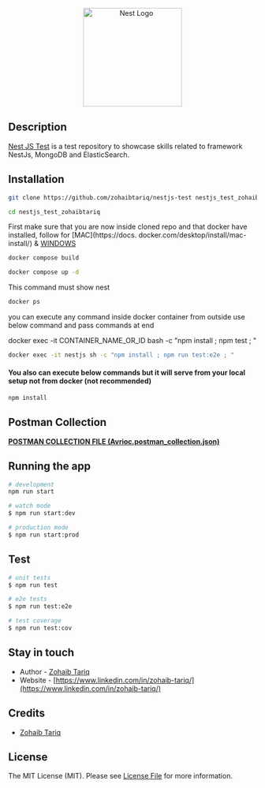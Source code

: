 <p align="center">
  <a href="http://nestjs.com/" target="blank"><img src="https://nestjs.com/img/logo-small.svg" width="200" alt="Nest Logo" /></a>
</p>

## Description

[Nest JS Test](https://github.com/zohaibtariq/nestjs-test) is a test repository to showcase skills related to
framework NestJs, MongoDB and ElasticSearch.

## Installation

```bash
git clone https://github.com/zohaibtariq/nestjs-test nestjs_test_zohaibtariq
```

```bash
cd nestjs_test_zohaibtariq
```
First make sure that you are now inside cloned repo and that docker have installed, follow for [MAC](https://docs.
docker.com/desktop/install/mac-install/) & [WINDOWS](https://docs.docker.com/desktop/install/windows-install/)

```bash
docker compose build
```

```bash
docker compose up -d
```

This command must show nest
```bash
docker ps
```

you can execute any command inside docker container from outside use below command and pass commands at end

docker exec -it CONTAINER_NAME_OR_ID bash -c "npm install ; npm test ; "

```bash
docker exec -it nestjs sh -c "npm install ; npm run test:e2e ; "
```

#### You also can execute below commands but it will serve from your local setup not from docker (not recommended)

```bash
npm install
```


## Postman Collection


****[POSTMAN COLLECTION FILE (Avrioc.postman_collection.json)](https://github.com/zohaibtariq/swapi.dev/blob/development/Avrioc.postman_collection.json)****

## Running the app

```bash
# development
npm run start

# watch mode
$ npm run start:dev

# production mode
$ npm run start:prod
```

## Test

```bash
# unit tests
$ npm run test

# e2e tests
$ npm run test:e2e

# test coverage
$ npm run test:cov
```

## Stay in touch

- Author - [Zohaib Tariq](https://www.linkedin.com/in/zohaib-tariq/)
- Website - [https://www.linkedin.com/in/zohaib-tariq/](https://www.linkedin.com/in/zohaib-tariq/)

## Credits

- [Zohaib Tariq](https://github.com/zohaibtariq)

## License

The MIT License (MIT). Please see [License File](LICENSE.md) for more information.